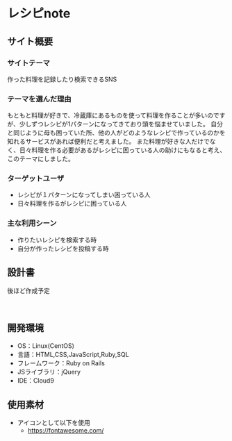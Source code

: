 # レシピnote

## サイト概要
### サイトテーマ
作った料理を記録したり検索できるSNS
​
### テーマを選んだ理由

もともと料理が好きで、冷蔵庫にあるものを使って料理を作ることが多いのですが、少しずつレシピが1パターンになってきており頭を悩ませていました。
自分と同じように母も困っていた所、他の人がどのようなレシピで作っているのかを知れるサービスがあれば便利だと考えました。
また料理が好きな人だけでなく、日々料理を作る必要があるがレシピに困っている人の助けにもなると考え、このテーマにしました。
​
### ターゲットユーザ
- レシピが１パターンになってしまい困っている人
- 日々料理を作るがレシピに困っている人
 ​
### 主な利用シーン
- 作りたいレシピを検索する時
- 自分が作ったレシピを投稿する時

## 設計書
後ほど作成予定

​
## 開発環境
- OS：Linux(CentOS)
- 言語：HTML,CSS,JavaScript,Ruby,SQL
- フレームワーク：Ruby on Rails
- JSライブラリ：jQuery
- IDE：Cloud9
​
## 使用素材
- アイコンとして以下を使用
  - https://fontawesome.com/
